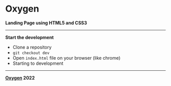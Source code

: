# Oxygen

**Landing Page using HTML5 and CSS3**

---

**Start the development**

- Clone a repository
- `git checkout dev`
- Open `index.html` file on your browser (like chrome)
- Starting to development

---

**[Oxygen](https://oxygen-web.herokuapp.com/) 2022**
